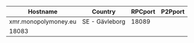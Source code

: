 Hostname | Country | RPCport | P2Pport
--- | --- | --- | ---
xmr.monopolymoney.eu | SE - Gävleborg | 18089
 | 18083
